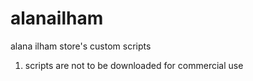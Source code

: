 alanailham
==========

alana ilham  store's custom scripts

1. scripts are not to be downloaded for commercial use
